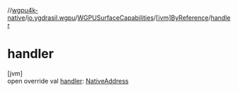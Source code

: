 //[wgpu4k-native](../../../../index.md)/[io.ygdrasil.wgpu](../../index.md)/[WGPUSurfaceCapabilities](../index.md)/[[jvm]ByReference](index.md)/[handler](handler.md)

# handler

[jvm]\
open override val [handler](handler.md): [NativeAddress](../../../ffi/-native-address/index.md)